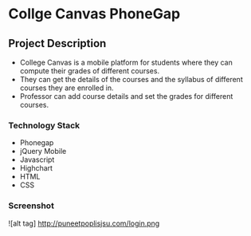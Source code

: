 # Collge Canvas PhoneGap

## Project Description
- College Canvas is a mobile platform for students where they can compute their grades of different courses.
- They can get the details of the courses and the syllabus of different courses they are enrolled in.
- Professor can add course details and set the grades for different courses.

### Technology Stack
- Phonegap
- jQuery Mobile
- Javascript
- Highchart
- HTML
- CSS
 
### Screenshot

![alt tag] http://puneetpoplisjsu.com/login.png


